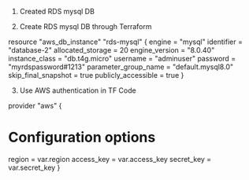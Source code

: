 1. Created RDS mysql DB

2. Create RDS mysql DB through Terraform


resource "aws_db_instance" "rds-mysql" {
  engine               = "mysql"
  identifier           = "database-2"
  allocated_storage    =  20
  engine_version       = "8.0.40"
  instance_class       = "db.t4g.micro"
  username             = "adminuser"
  password             = "myrdspassword#1213"
  parameter_group_name = "default.mysql8.0"
  skip_final_snapshot  = true
  publicly_accessible =  true
}

3. Use AWS authentication in TF Code 

provider "aws" {
  # Configuration options
  region     = var.region
  access_key = var.access_key
  secret_key = var.secret_key
}